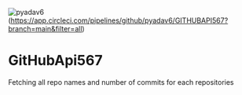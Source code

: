![pyadav6](https://circleci.com/gh/pyadav6/GITHUBAPI567.svg?style=svg)
(https://app.circleci.com/pipelines/github/pyadav6/GITHUBAPI567?branch=main&filter=all)

# GitHubApi567
Fetching all repo names and number of commits for each repositories
